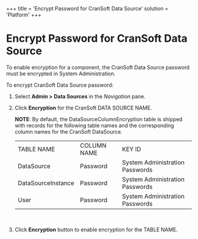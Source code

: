 +++
title = 'Encrypt Password for CranSoft Data Source'
solution = 'Platform'
+++

# Encrypt Password for CranSoft Data Source

To enable encryption for a component, the CranSoft Data Source password
must be encrypted in System Administration.

To encrypt CranSoft Data Source password:

1.  Select **Admin \> Data Sources** in the *Navigation* pane.

2.  Click **Encryption** for the CranSoft DATA SOURCE NAME.
    
    **NOTE**: By default, the DataSourceColumnEncryption table is
    shipped with records for the following table names and the
    corresponding column names for the CranSoft
    DataSource.
    
    |                    |             |                                 |
    | ------------------ | ----------- | ------------------------------- |
    | TABLE NAME         | COLUMN NAME | KEY ID                          |
    | DataSource         | Password    | System Administration Passwords |
    | DataSourceInstance | Password    | System Administration Passwords |
    | User               | Password    | System Administration Passwords |
    

     

3.  Click **Encryption** button to enable encryption for the TABLE NAME.
